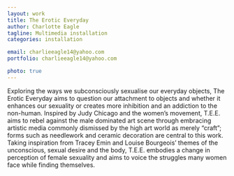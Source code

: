 ```yaml
---
layout: work
title: The Erotic Everyday
author: Charlotte Eagle
tagline: Multimedia installation
categories: installation

email: charlieeagle14@yahoo.com
portfolio: charlieeagle14@yahoo.com

photo: true
---
```


Exploring the ways we subconsciously sexualise our everyday objects, The Erotic Everyday aims to question our attachment to objects and whether it enhances our sexuality or creates more inhibition and an addiction to the non-human. Inspired by Judy Chicago and the women’s movement, T.E.E. aims to rebel against the male dominated art scene through embracing artistic media commonly dismissed by the high art world as merely “craft”; forms such as needlework and ceramic decoration are central to this work. Taking inspiration from Tracey Emin and Louise Bourgeois’ themes of the unconscious, sexual desire and the body, T.E.E. embodies a change in perception of female sexuality and aims to voice the struggles many women face while finding themselves. 